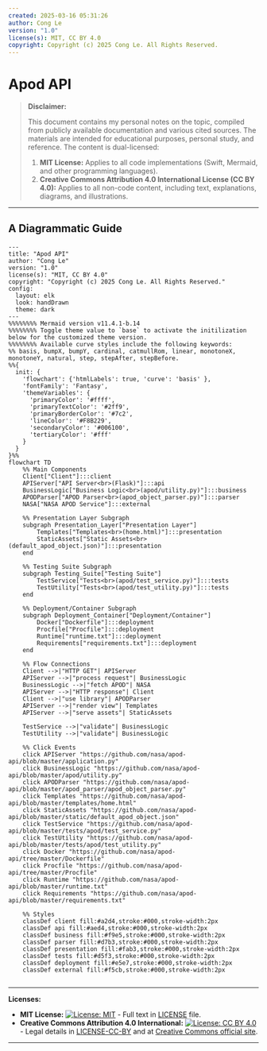 ```yaml
---
created: 2025-03-16 05:31:26
author: Cong Le
version: "1.0"
license(s): MIT, CC BY 4.0
copyright: Copyright (c) 2025 Cong Le. All Rights Reserved.
---
```




# Apod API
> **Disclaimer:**
>
> This document contains my personal notes on the topic,
> compiled from publicly available documentation and various cited sources.
> The materials are intended for educational purposes, personal study, and reference.
> The content is dual-licensed:
> 1. **MIT License:** Applies to all code implementations (Swift, Mermaid, and other programming languages).
> 2. **Creative Commons Attribution 4.0 International License (CC BY 4.0):** Applies to all non-code content, including text, explanations, diagrams, and illustrations.
---


## A Diagrammatic Guide 




```mermaid
---
title: "Apod API"
author: "Cong Le"
version: "1.0"
license(s): "MIT, CC BY 4.0"
copyright: "Copyright (c) 2025 Cong Le. All Rights Reserved."
config:
  layout: elk
  look: handDrawn
  theme: dark
---
%%%%%%%% Mermaid version v11.4.1-b.14
%%%%%%%% Toggle theme value to `base` to activate the initilization below for the customized theme version.
%%%%%%%% Available curve styles include the following keywords:
%% basis, bumpX, bumpY, cardinal, catmullRom, linear, monotoneX, monotoneY, natural, step, stepAfter, stepBefore.
%%{
  init: {
    'flowchart': {'htmlLabels': true, 'curve': 'basis' },
    'fontFamily': 'Fantasy',
    'themeVariables': {
      'primaryColor': '#ffff',
      'primaryTextColor': '#2ff9',
      'primaryBorderColor': '#7c2',
      'lineColor': '#F8B229',
      'secondaryColor': '#006100',
      'tertiaryColor': '#fff'
    }
  }
}%%
flowchart TD
    %% Main Components
    Client["Client"]:::client
    APIServer["API Server<br>(Flask)"]:::api
    BusinessLogic["Business Logic<br>(apod/utility.py)"]:::business
    APODParser["APOD Parser<br>(apod_object_parser.py)"]:::parser
    NASA["NASA APOD Service"]:::external

    %% Presentation Layer Subgraph
    subgraph Presentation_Layer["Presentation Layer"]
        Templates["Templates<br>(home.html)"]:::presentation
        StaticAssets["Static Assets<br>(default_apod_object.json)"]:::presentation
    end

    %% Testing Suite Subgraph
    subgraph Testing_Suite["Testing Suite"]
        TestService["Tests<br>(apod/test_service.py)"]:::tests
        TestUtility["Tests<br>(apod/test_utility.py)"]:::tests
    end

    %% Deployment/Container Subgraph
    subgraph Deployment_Container["Deployment/Container"]
        Docker["Dockerfile"]:::deployment
        Procfile["Procfile"]:::deployment
        Runtime["runtime.txt"]:::deployment
        Requirements["requirements.txt"]:::deployment
    end

    %% Flow Connections
    Client -->|"HTTP GET"| APIServer
    APIServer -->|"process request"| BusinessLogic
    BusinessLogic -->|"fetch APOD"| NASA
    APIServer -->|"HTTP response"| Client
    Client -->|"use library"| APODParser
    APIServer -->|"render view"| Templates
    APIServer -->|"serve assets"| StaticAssets

    TestService -->|"validate"| BusinessLogic
    TestUtility -->|"validate"| BusinessLogic

    %% Click Events
    click APIServer "https://github.com/nasa/apod-api/blob/master/application.py"
    click BusinessLogic "https://github.com/nasa/apod-api/blob/master/apod/utility.py"
    click APODParser "https://github.com/nasa/apod-api/blob/master/apod_parser/apod_object_parser.py"
    click Templates "https://github.com/nasa/apod-api/blob/master/templates/home.html"
    click StaticAssets "https://github.com/nasa/apod-api/blob/master/static/default_apod_object.json"
    click TestService "https://github.com/nasa/apod-api/blob/master/tests/apod/test_service.py"
    click TestUtility "https://github.com/nasa/apod-api/blob/master/tests/apod/test_utility.py"
    click Docker "https://github.com/nasa/apod-api/tree/master/Dockerfile"
    click Procfile "https://github.com/nasa/apod-api/tree/master/Procfile"
    click Runtime "https://github.com/nasa/apod-api/blob/master/runtime.txt"
    click Requirements "https://github.com/nasa/apod-api/blob/master/requirements.txt"

    %% Styles
    classDef client fill:#a2d4,stroke:#000,stroke-width:2px
    classDef api fill:#aed4,stroke:#000,stroke-width:2px
    classDef business fill:#f9e5,stroke:#000,stroke-width:2px
    classDef parser fill:#d7b3,stroke:#000,stroke-width:2px
    classDef presentation fill:#fab3,stroke:#000,stroke-width:2px
    classDef tests fill:#d5f3,stroke:#000,stroke-width:2px
    classDef deployment fill:#e5e7,stroke:#000,stroke-width:2px
    classDef external fill:#f5cb,stroke:#000,stroke-width:2px
    
```






---
**Licenses:**

- **MIT License:**  [![License: MIT](https://img.shields.io/badge/License-MIT-yellow.svg)](LICENSE) - Full text in [LICENSE](LICENSE) file.
- **Creative Commons Attribution 4.0 International:** [![License: CC BY 4.0](https://licensebuttons.net/l/by/4.0/88x31.png)](LICENSE-CC-BY) - Legal details in [LICENSE-CC-BY](LICENSE-CC-BY) and at [Creative Commons official site](http://creativecommons.org/licenses/by/4.0/).

---